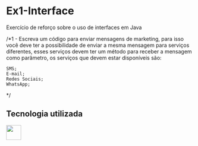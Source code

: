 # Ex1-Interface

Exercício de reforço sobre o uso de interfaces em Java

/*1 - Escreva um código para enviar mensagens de marketing, para isso você deve ter a possibilidade de enviar
    a mesma mensagem para serviços diferentes, esses serviços devem ter um método para receber a mensagem
    como parâmetro, os serviços que devem estar disponíveis são:

    SMS;
    E-mail;
    Redes Sociais;
    WhatsApp;
*/

## Tecnologia utilizada

<img loading="lazy" src="https://cdn.jsdelivr.net/gh/devicons/devicon/icons/java/java-original.svg" width="40" height="40"/>
